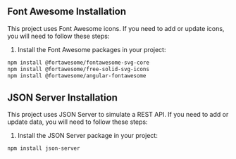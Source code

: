 ## Font Awesome Installation

This project uses Font Awesome icons. If you need to add or update icons, you will need to follow these steps:

1. Install the Font Awesome packages in your project:

```bash
npm install @fortawesome/fontawesome-svg-core
npm install @fortawesome/free-solid-svg-icons
npm install @fortawesome/angular-fontawesome
```

## JSON Server Installation

This project uses JSON Server to simulate a REST API. If you need to add or update data, you will need to follow these steps:

1. Install the JSON Server package in your project:

```bash
npm install json-server
```
